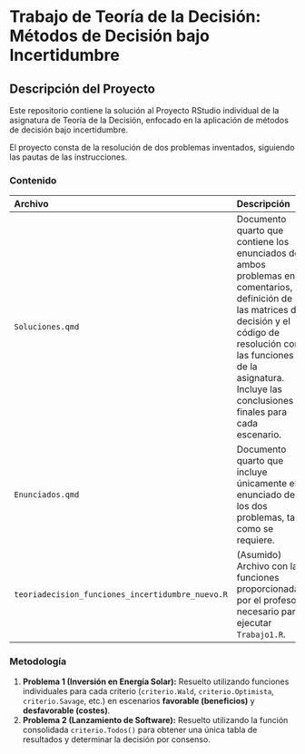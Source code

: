 # Trabajo de Teoría de la Decisión: Métodos de Decisión bajo Incertidumbre

## Descripción del Proyecto

Este repositorio contiene la solución al Proyecto RStudio individual de la asignatura de Teoría de la Decisión, enfocado en la aplicación de métodos de decisión bajo incertidumbre.

El proyecto consta de la resolución de dos problemas inventados, siguiendo las pautas de las instrucciones.

### Contenido

| Archivo | Descripción |
| :--- | :--- |
| `Soluciones.qmd` | Documento quarto que contiene los enunciados de ambos problemas en comentarios, la definición de las matrices de decisión y el código de resolución con las funciones R de la asignatura. Incluye las conclusiones finales para cada escenario. |
| `Enunciados.qmd` | Documento quarto que incluye únicamente el enunciado de los dos problemas, tal como se requiere. |
| `teoriadecision_funciones_incertidumbre_nuevo.R` | (Asumido) Archivo con las funciones proporcionadas por el profesor, necesario para ejecutar `Trabajo1.R`. |

### Metodología

1.  **Problema 1 (Inversión en Energía Solar):** Resuelto utilizando funciones individuales para cada criterio (`criterio.Wald`, `criterio.Optimista`, `criterio.Savage`, etc.) en escenarios **favorable (beneficios)** y **desfavorable (costes)**.
2.  **Problema 2 (Lanzamiento de Software):** Resuelto utilizando la función consolidada `criterio.Todos()` para obtener una única tabla de resultados y determinar la decisión por consenso.



